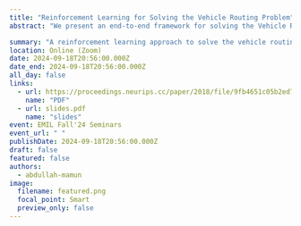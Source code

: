 ```yaml
---
title: "Reinforcement Learning for Solving the Vehicle Routing Problem"
abstract: "We present an end-to-end framework for solving the Vehicle Routing Problem (VRP) using reinforcement learning. In this approach, we train a single policy model that finds near-optimal solutions for a broad range of problem instances of similar size, only by observing the reward signals and following feasibility rules. We consider a parameterized stochastic policy, and by applying a policy gradient algorithm to optimize its parameters, the trained model produces the solution as a sequence of consecutive actions in real time, without the need to re-train for every new problem instance. On capacitated VRP, our approach outperforms classical heuristics and Google's OR-Tools on medium-sized instances in solution quality with comparable computation time (after training). We demonstrate how our approach can handle problems with split delivery and explore the effect of such deliveries on the solution quality. Our proposed framework can be applied to other variants of the VRP such as the stochastic VRP, and has the potential to be applied more generally to combinatorial optimization problems."

summary: "A reinforcement learning approach to solve the vehicle routing problem."
location: Online (Zoom)
date: 2024-09-18T20:56:00.000Z
date_end: 2024-09-18T20:56:00.000Z
all_day: false
links:
  - url: https://proceedings.neurips.cc/paper/2018/file/9fb4651c05b2ed70fba5afe0b039a550-Paper.pdf
    name: "PDF"
  - url: slides.pdf
    name: "slides"
event: EMIL Fall'24 Seminars
event_url: " "
publishDate: 2024-09-18T20:56:00.000Z
draft: false
featured: false
authors:
  - abdullah-mamun
image:
  filename: featured.png
  focal_point: Smart
  preview_only: false
---
```

